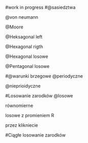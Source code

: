 #work in progress
#@sasiedztwa

@von neumann

@Moore

@Heksagonal left

@Hexagonal rigth

@Hexagonal losowe

@Pentagonal losowe


#@warunki brzegowe
@periodyczne

@nieprioidyczne

#Losowanie zarodków
@losowe

równomierne

losowe z promieniem R

przez klikniecie

#Ciągłe losowanie zarodków
